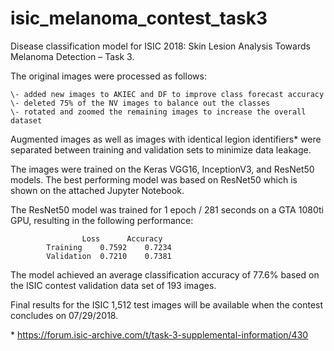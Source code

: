 # isic_melanoma_contest_task3

Disease classification model for ISIC 2018: Skin Lesion Analysis Towards Melanoma Detection – Task 3.

The original images were processed as follows:

	\- added new images to AKIEC and DF to improve class forecast accuracy
	\- deleted 75% of the NV images to balance out the classes
	\- rotated and zoomed the remaining images to increase the overall dataset

Augmented images as well as images with identical legion identifiers* were separated between training and validation sets to minimize data leakage.

The images were trained on the Keras VGG16, InceptionV3, and ResNet50 models. The best performing model was based on ResNet50 which is shown on the attached Jupyter Notebook.

The ResNet50 model was trained for 1 epoch / 281 seconds on a GTA 1080ti GPU, resulting in the following performance:

					Loss	  Accuracy
			Training	0.7592	  0.7234
			Validation	0.7210	  0.7381

The model achieved an average classification accuracy of 77.6% based on the ISIC contest validation data set of 193 images.

Final results for the ISIC 1,512 test images will be available when the contest concludes on 07/29/2018.

\* https://forum.isic-archive.com/t/task-3-supplemental-information/430
